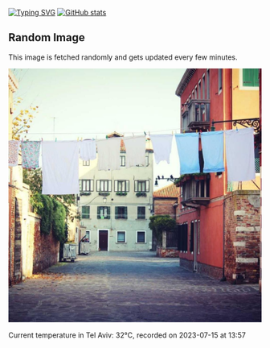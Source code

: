 [![Typing SVG](https://readme-typing-svg.demolab.com?font=Fira+Code&pause=1000&width=435&lines=Hello+%F0%9F%91%8B+welcome+to+my+GitHub+%F0%9F%94%A5)](https://git.io/typing-svg)
[![GitHub stats](https://github-readme-stats.vercel.app/api?username=apollner&rank_icon=github&hide=stars,prs)](https://github.com/anuraghazra/github-readme-stats)
## Random Image
This image is fetched randomly and gets updated every few minutes.

![Random Image](random_image.jpg)

























































































































































































































































































































































































































































































































































































































































































































































































































































































































Current temperature in Tel Aviv: 32°C, recorded on 2023-07-15 at 13:57
